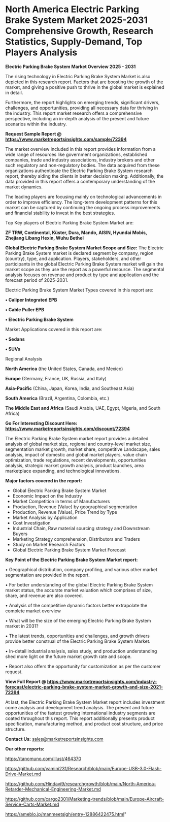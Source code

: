 # North America Electric Parking Brake System Market 2025-2031 Comprehensive Growth, Research Statistics, Supply-Demand,  Top Players Analysis

<Strong> Electric Parking Brake System Market Overview 2025 - 2031</strong>

The rising technology in Electric Parking Brake System Market is also depicted in this research report. Factors that are boosting the growth of the market, and giving a positive push to thrive in the global market is explained in detail.

Furthermore, the report highlights on emerging trends, significant drivers, challenges, and opportunities, providing all necessary data for thriving in the industry. This report market research offers a comprehensive perspective, including an in-depth analysis of the present and future scenarios within the industry.

<strong>Request Sample Report @ <a href=https://www.marketreportsinsights.com/sample/72394>https://www.marketreportsinsights.com/sample/72394</a></strong>

The market overview included in this report provides information from a wide range of resources like government organizations, established companies, trade and industry associations, industry brokers and other such regulatory and non-regulatory bodies. The data acquired from these organizations authenticate the Electric Parking Brake System research report, thereby aiding the clients in better decision making. Additionally, the data provided in this report offers a contemporary understanding of the market dynamics.

The leading players are focusing mainly on technological advancements in order to improve efficiency. The long-term development patterns for this market can be captured by continuing the ongoing process improvements and financial stability to invest in the best strategies.

Top Key players of Electric Parking Brake System Market are:

<strong>ZF TRW, Continental, Küster, Dura, Mando, AISIN, Hyundai Mobis, Zhejiang Libang Hexin, Wuhu Bethel</strong>

<strong><b>Global Electric Parking Brake System Market Scope and Size:</b></strong>
The Electric Parking Brake System market is declared segment by company, region (country), type, and application. Players, stakeholders, and other participants in the global Electric Parking Brake System market will gain the market scope as they use the report as a powerful resource. The segmental analysis focuses on revenue and product by type and application and the forecast period of 2025-2031.

Electric Parking Brake System Market Types covered in this report are:

<strong>• Caliper Integrated EPB

• Cable Puller EPB

• Electric Parking Brake System</strong>

Market Applications covered in this report are:

<strong>• Sedans

• SUVs</strong> 

Regional Analysis

<strong>North America</strong> (the United States, Canada, and Mexico)

<strong>Europe</strong> (Germany, France, UK, Russia, and Italy)

<strong>Asia-Pacific</strong> (China, Japan, Korea, India, and Southeast Asia)

<strong>South America</strong> (Brazil, Argentina, Colombia, etc.)

<strong>The Middle East and Africa</strong> (Saudi Arabia, UAE, Egypt, Nigeria, and South Africa)

<strong>Go For Interesting Discount Here: <a href=https://www.marketreportsinsights.com/discount/72394>https://www.marketreportsinsights.com/discount/72394</a></strong>

The Electric Parking Brake System market report provides a detailed analysis of global market size, regional and country-level market size, segmentation market growth, market share, competitive Landscape, sales analysis, impact of domestic and global market players, value chain optimization, trade regulations, recent developments, opportunities analysis, strategic market growth analysis, product launches, area marketplace expanding, and technological innovations.

<strong><b>Major factors covered in the report:</b></strong>
<ul>
  <li>Global Electric Parking Brake System Market </li>
  <li>Economic Impact on the Industry</li>
  <li>Market Competition in terms of Manufacturers</li>
  <li>Production, Revenue (Value) by geographical segmentation</li>
  <li>Production, Revenue (Value), Price Trend by Type</li>
  <li>Market Analysis by Application</li>
  <li>Cost Investigation</li>
  <li>Industrial Chain, Raw material sourcing strategy and Downstream Buyers</li>
  <li>Marketing Strategy comprehension, Distributors and Traders</li>
  <li>Study on Market Research Factors</li>
  <li>Global Electric Parking Brake System Market Forecast</li>
</ul>

<strong><b>Key Point of the Electric Parking Brake System Market report:</b></strong>

• Geographical distribution, company profiling, and various other market segmentation are provided in the report.

• For better understanding of the global Electric Parking Brake System market status, the accurate market valuation which comprises of size, share, and revenue are also covered.

• Analysis of the competitive dynamic factors better extrapolate the complete market overview

• What will be the size of the emerging Electric Parking Brake System market in 2031?

• The latest trends, opportunities and challenges, and growth drivers provide better construal of the Electric Parking Brake System Market.

• In-detail industrial analysis, sales study, and production understanding shed more light on the future market growth rate and scope.

• Report also offers the opportunity for customization as per the customer request.

<strong><b>View Full Report @ <a href=https://www.marketreportsinsights.com/industry-forecast/electric-parking-brake-system-market-growth-and-size-2021-72394>https://www.marketreportsinsights.com/industry-forecast/electric-parking-brake-system-market-growth-and-size-2021-72394</a></b></strong>


At last, the Electric Parking Brake System Market report includes investment come analysis and development trend analysis. The present and future opportunities of the fastest growing international industry segments are coated throughout this report. This report additionally presents product specification, manufacturing method, and product cost structure, and price structure.

<strong>Contact Us:</strong>
sales@marketreportsinsights.com

<strong>Our other reports:</strong>

<a href=https://tanomuno.com/illust/464370>https://tanomuno.com/illust/464370</a>

<a href=https://github.com/yamini231/Research/blob/main/Europe-USB-3.0-Flash-Drive-Market.md>https://github.com/yamini231/Research/blob/main/Europe-USB-3.0-Flash-Drive-Market.md</a>

<a href=https://github.com/Hindavi9/researchgrowth/blob/main/North-America-Retarder-Mechanical-Engineering-Market.md>https://github.com/Hindavi9/researchgrowth/blob/main/North-America-Retarder-Mechanical-Engineering-Market.md</a>

<a href=https://github.com/cargo2301/Marketing-trends/blob/main/Europe-Aircraft-Service-Carts-Market.md>https://github.com/cargo2301/Marketing-trends/blob/main/Europe-Aircraft-Service-Carts-Market.md</a>

<a href=https://ameblo.jp/manmeetsigh/entry-12886422475.html>https://ameblo.jp/manmeetsigh/entry-12886422475.html</a>"
